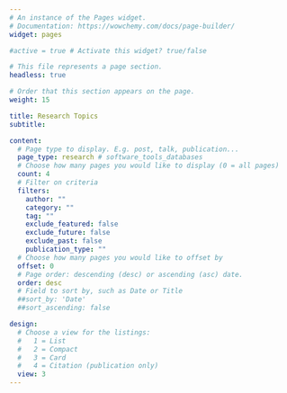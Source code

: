 ```yaml
---
# An instance of the Pages widget.
# Documentation: https://wowchemy.com/docs/page-builder/
widget: pages

#active = true # Activate this widget? true/false

# This file represents a page section.
headless: true

# Order that this section appears on the page.
weight: 15

title: Research Topics
subtitle:

content:
  # Page type to display. E.g. post, talk, publication...
  page_type: research # software_tools_databases
  # Choose how many pages you would like to display (0 = all pages)
  count: 4
  # Filter on criteria
  filters:
    author: ""
    category: ""
    tag: ""
    exclude_featured: false
    exclude_future: false
    exclude_past: false
    publication_type: ""
  # Choose how many pages you would like to offset by
  offset: 0
  # Page order: descending (desc) or ascending (asc) date.
  order: desc
  # Field to sort by, such as Date or Title
  ##sort_by: 'Date'
  ##sort_ascending: false

design:
  # Choose a view for the listings:
  #   1 = List
  #   2 = Compact
  #   3 = Card
  #   4 = Citation (publication only)
  view: 3
---
```

